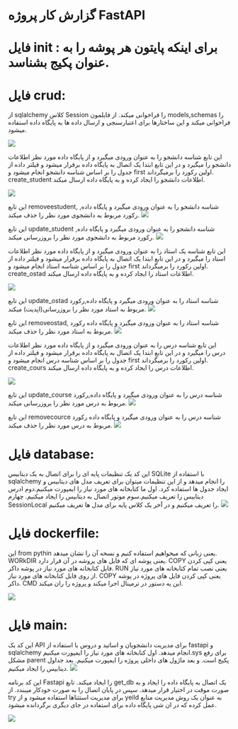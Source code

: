 # گزارش کار پروژه FastAPI

# فایل init :  برای اینکه پایتون هر پوشه را به عنوان پکیج بشناسد.

# فایل crud: 
از sqlalchemy  کلاس Session  را فراخوانی میکند. از فایلمون models,schemas  را فراخوانی میکند و این ساختارها برای اعتبارسنجی و ارسال  داده ها به پایگاه داده استفاده میشود.

  <img src="https://github.com/zahraw-rz/zahra/blob/main/%D8%A7%D9%88%D9%84.PNG?raw=true" />

  این تابع شناسه دانشجو را به عنوان ورودی میگیرد و از پایگاه داده مورد نظر اطلاعات دانشجو را میگیرد و در این تابع ابتدا یک اتصال به پایگاه داده برقرار میشود و فیلتر داده از جدول را بر اساس شناسه  دانشجو انجام میشود و first اولین رکورد را برمیگرداند. create_student اطلاعات دانشجو را ایجاد کرده و به پایگاه داده ارسال میکند.

 <img src="https://github.com/zahraw-rz/zahra/blob/main/%D8%AF%D9%88%D9%85.PNG?raw=true" /> 
  
این تابع removeestudent, شناسه دانشجو را به عنوان ورودی میگیرد و پایگاه داده, رکورد مربوط به دانشجوی مورد نظر را حذف میکند.
<img src="https://github.com/zahraw-rz/zahra/blob/main/%D8%B3%D9%88%D9%85.PNG?raw=true" />

این تابع update_student شناسه دانشجو را به عنوان ورودی میگیرد و پایگاه داده, رکورد مربوط به دانشجوی مورد نظر را بروزرسانی میکند.
<img src="https://github.com/zahraw-rz/zahra/blob/main/%DA%86%D9%87%D8%A7%D8%B1%D9%85.PNG?raw=true" />

این تابع شناسه یک استاد را به عنوان ورودی میگیرد و از پایگاه داده مورد نظر اطلاعات استاد را میگیرد و در این تابع ابتدا یک اتصال به پایگاه داده برقرار میشود و فیلتر داده از جدول را بر اساس شناسه  استاد انجام میشود و first اولین رکورد را برمیگرداند. create_ostad اطلاعات استاد را ایجاد کرده و به پایگاه داده ارسال میکند.

<img src="https://github.com/zahraw-rz/zahra/blob/main/%D9%BE%D9%86%D8%AC%D9%85(1).PNG?raw=true" />

این تابع update_ostad شناسه استاد را به عنوان ورودی میگیرد و پایگاه داده,رکورد مربوط به استاد مورد نظر را بروزرسانی(اپدیت) میکند.
<img src="https://github.com/zahraw-rz/zahra/blob/main/%D8%B4%D8%B4%D9%85.PNG?raw=true" />

این تابع removeostad, شناسه استاد را به عنوان ورودی میگیرد و پایگاه داده رکورد مربوط به استاد مورد نظر را حذف میکند.
<img src="https://github.com/zahraw-rz/zahra/blob/main/%D9%87%D9%81%D8%AA%D9%85.PNG?raw=true" />

این تابع شناسه درس را به عنوان ورودی میگیرد و از پایگاه داده مورد نظر اطلاعات درس را میگیرد و در این تابع ابتدا یک اتصال به پایگاه داده برقرار میشود و فیلتر داده از جدول را بر اساس شناسه  درس انجام میشود و first اولین رکورد را برمیگرداند. create_cours اطلاعات درس را ایجاد کرده و به پایگاه داده ارسال میکند.

<img src="https://github.com/zahraw-rz/zahra/blob/main/%D9%87%D8%B4%D8%AA%D9%85.PNG?raw=true" />

این تابع update_course شناسه درس را به عنوان ورودی میگیرد و پایگاه داده,رکورد مربوط به درس مورد نظر را بروزرسانی میکند.
<img src="https://github.com/zahraw-rz/zahra/blob/main/%D9%86%D9%87%D9%85.PNG?raw=true" />

این تابع removecource شناسه درس را به عنوان ورودی میگیرد و پایگاه داده رکورد مربوط به درس مورد نظر را حذف میکند.
<img src="https://github.com/zahraw-rz/zahra/blob/main/%D8%AF%D9%87%D9%85.PNG?raw=true" />


# فایل database:
این کد یک تنظیمات پایه ای را برای اتصال به یک دیتابیس SQLite با استفاده از sqlalchemy را انجام میدهد و از این تنظیمات میتوان برای تعریف مدل های دیتابیس و ایجاد جدول ها استفاده کرد. اول ما کتابخانه های مورد نیاز را ایمپورت میکنیم.دوم ادرس دیتابیس را تعریف میکنیم.سوم موتور اتصال به دیتابیس را ایجاد میکنیم. چهارم SessionLocal را تعریف میکنیم و در آخر یک کلاس پایه برای مدل ها تعریف میکنیم.
<img src="https://github.com/zahraw-rz/zahra/blob/main/%DB%8C%D8%A7%D8%B2%D8%AF%D9%87%D9%85.PNG?raw=true" />


# فایل dockerfile:
 این from pythin یعنی زبانی که میخواهیم استفاده کنیم و نسخه آن را نشان میدهد. WORkDIR یعنی پوشه ای که فایل های پروشه در آن قرار دارد. COPY یعنی کپی کردن فایل کتابخانه های مورد نیاز در پوشه داکر. RUN یعنی نصب تمام کتابخانه های مورد نیاز از روی فایل کتابخانه های مورد نیاز. COPY یعنی کپی کردن فایل های پروژه در پوشه داکر. CMD این یه دستور در ترمینال اجرا میکند و پروژه را ران میکند.

<img src="https://github.com/zahraw-rz/zahra/blob/main/%D8%AF%D9%88%D8%A7%D8%B2%D8%AF%D9%87%D9%85.PNG?raw=true" />


# فایل main:
این کد یک API برای مدیریت دانشجویان و اساتید و دروس با استفاده از fastapi و sqlalchemy انجام میدهد. اول کتابخانه های مورد نیاز را ایمپورت میکنیم.sys برای رفع مشکل parent پکیج است. و بعد ماژول های داخلی پروژه را ایمپورت میکنیم. بعد جداول دیتابیس را ایجاد میکنیم.
<img src="https://github.com/zahraw-rz/zahra/blob/main/%D8%B3%DB%8C%D8%B2%D8%AF%D9%87%D9%85.PNG?raw=true" />

این کد برنامه Fastapi را ایجاد میکند. تابع get_db یک اتصال به پایگاه داده را ایجاد و به صورت موقت در اختیار قرار میدهد. سپس در پایان اتصال را به صورت خودکار میبندد. از try  برای مدیریت استثناها استفاده میشود و از yeild به عنوان یک روش مدیریت منابع عمل کرده که در ان شی پایگاه داده برای استفاده در جای دیگری برگردانده میشود.

<img src="https://github.com/zahraw-rz/zahra/blob/main/%DA%86%D9%87%D8%A7%D8%B1%D8%AF%D9%87%D9%85.PNG?raw=true" />





















